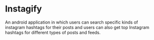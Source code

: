 # Instagify
An android application in which users can search specific kinds of instagram hashtags for their posts and users can also get top Instagram hashtags for different types of posts and feeds.
